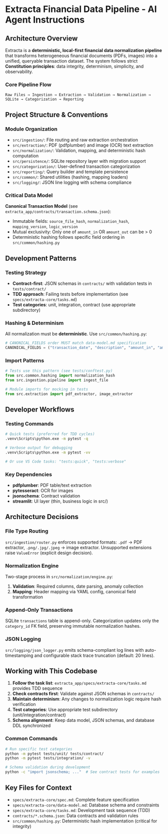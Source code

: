 # Extracta Financial Data Pipeline - AI Agent Instructions

## Architecture Overview
Extracta is a **deterministic, local-first financial data normalization pipeline** that transforms heterogeneous financial documents (PDFs, images) into a unified, queryable transaction dataset. The system follows strict **Constitution principles**: data integrity, determinism, simplicity, and observability.

### Core Pipeline Flow
```
Raw Files → Ingestion → Extraction → Validation → Normalization → SQLite → Categorization → Reporting
```

## Project Structure & Conventions

### Module Organization
- `src/ingestion/`: File routing and raw extraction orchestration
- `src/extraction/`: PDF (pdfplumber) and image (OCR) text extraction
- `src/normalization/`: Validation, mapping, and deterministic hash computation
- `src/persistence/`: SQLite repository layer with migration support
- `src/categorization/`: User-defined transaction categorization
- `src/reporting/`: Query builder and template persistence
- `src/common/`: Shared utilities (hashing, mapping loaders)
- `src/logging/`: JSON line logging with schema compliance

### Critical Data Model
**Canonical Transaction Model** (see `extracta_app/contracts/transaction.schema.json`):
- Immutable fields: `source_file_hash`, `normalization_hash`, `mapping_version`, `logic_version`
- Mutual exclusivity: Only one of `amount_in` OR `amount_out` can be > 0
- Deterministic hashing follows specific field ordering in `src/common/hashing.py`

## Development Patterns

### Testing Strategy
- **Contract-first**: JSON schemas in `contracts/` with validation tests in `tests/contract/`
- **TDD approach**: Failing tests before implementation (see `specs/extracta-core/tasks.md`)
- **Test categories**: unit, integration, contract (use appropriate subdirectory)

### Hashing & Determinism
All normalization must be **deterministic**. Use `src/common/hashing.py`:
```python
# CANONICAL_FIELDS order MUST match data-model.md specification
CANONICAL_FIELDS = ("transaction_date", "description", "amount_in", "amount_out", ...)
```

### Import Patterns
```python
# Tests use this pattern (see tests/conftest.py)
from src.common.hashing import normalization_hash
from src.ingestion.pipeline import ingest_file

# Module imports for mocking in tests
from src.extraction import pdf_extractor, image_extractor
```

## Developer Workflows

### Testing Commands
```bash
# Quick tests (preferred for TDD cycles)
.venv\Scripts\python.exe -m pytest -q

# Verbose output for debugging
.venv\Scripts\python.exe -m pytest -vv

# Or use VS Code tasks: "tests:quick", "tests:verbose"
```

### Key Dependencies
- **pdfplumber**: PDF table/text extraction
- **pytesseract**: OCR for images  
- **jsonschema**: Contract validation
- **streamlit**: UI layer (thin, business logic in src/)

## Architecture Decisions

### File Type Routing
`src/ingestion/router.py` enforces supported formats: `.pdf` → PDF extractor, `.png/.jpg/.jpeg` → image extractor. Unsupported extensions raise `ValueError` (explicit design decision).

### Normalization Engine
Two-stage process in `src/normalization/engine.py`:
1. **Validation**: Required columns, date parsing, anomaly collection
2. **Mapping**: Header mapping via YAML config, canonical field transformation

### Append-Only Transactions
SQLite `transactions` table is append-only. Categorization updates only the `category_id` FK field, preserving immutable normalization hashes.

### JSON Logging
`src/logging/json_logger.py` emits schema-compliant log lines with auto-timestamping and configurable stack trace truncation (default: 20 lines).

## Working with This Codebase

1. **Follow the task list**: `extracta_app/specs/extracta-core/tasks.md` provides TDD sequence
2. **Check contracts first**: Validate against JSON schemas in `contracts/`
3. **Maintain determinism**: Any changes to normalization logic require hash verification
4. **Test categories**: Use appropriate test subdirectory (unit/integration/contract)
5. **Schema alignment**: Keep data model, JSON schemas, and database DDL synchronized

### Common Commands
```bash
# Run specific test categories
python -m pytest tests/unit/ tests/contract/
python -m pytest tests/integration/ -v

# Schema validation during development
python -c "import jsonschema; ..."  # See contract tests for examples
```

## Key Files for Context
- `specs/extracta-core/spec.md`: Complete feature specification
- `specs/extracta-core/data-model.md`: Database schema and constraints  
- `specs/extracta-core/tasks.md`: Development task sequence (TDD)
- `contracts/*.schema.json`: Data contracts and validation rules
- `src/common/hashing.py`: Deterministic hash implementation (critical for integrity)